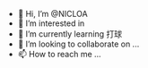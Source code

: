 - 👋 Hi, I’m @NICLOA
- 👀 I’m interested in 
- 🌱 I’m currently learning 打球
- 💞️ I’m looking to collaborate on ...
- 📫 How to reach me ...

<!---
NICLOA/NICLOA is a ✨ special ✨ repository because its `README.md` (this file) appears on your GitHub profile.
You can click the Preview link to take a look at your changes.
--->


